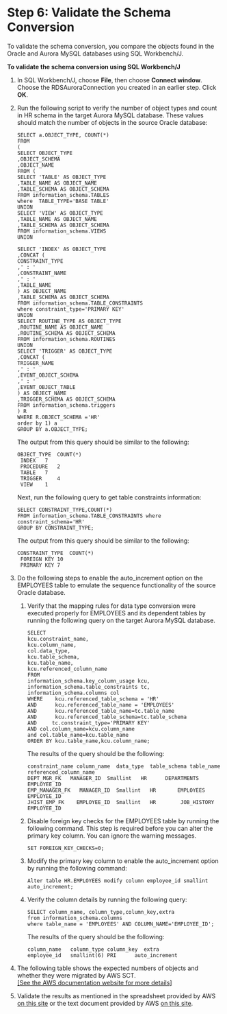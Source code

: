 # Step 6: Validate the Schema Conversion<a name="CHAP_RDSOracle2Aurora.Steps.ValidateSchemaConversion"></a>

To validate the schema conversion, you compare the objects found in the Oracle and Aurora MySQL databases using SQL Workbench/J\.

**To validate the schema conversion using SQL Workbench/J**

1. In SQL Workbench/J, choose **File**, then choose **Connect window**\. Choose the RDSAuroraConnection you created in an earlier step\. Click **OK**\.

1. Run the following script to verify the number of object types and count in HR schema in the target Aurora MySQL database\. These values should match the number of objects in the source Oracle database: 

   ```
   SELECT a.OBJECT_TYPE, COUNT(*)
   FROM
   (
   SELECT OBJECT_TYPE
   ,OBJECT_SCHEMA
   ,OBJECT_NAME
   FROM (
   SELECT 'TABLE' AS OBJECT_TYPE
   ,TABLE_NAME AS OBJECT_NAME
   ,TABLE_SCHEMA AS OBJECT_SCHEMA
   FROM information_schema.TABLES
   where  TABLE_TYPE='BASE TABLE'
   UNION
   SELECT 'VIEW' AS OBJECT_TYPE
   ,TABLE_NAME AS OBJECT_NAME
   ,TABLE_SCHEMA AS OBJECT_SCHEMA
   FROM information_schema.VIEWS
   UNION
   
   SELECT 'INDEX' AS OBJECT_TYPE
   ,CONCAT (
   CONSTRAINT_TYPE
   ,' : '
   ,CONSTRAINT_NAME
   ,' : '
   ,TABLE_NAME
   ) AS OBJECT_NAME
   ,TABLE_SCHEMA AS OBJECT_SCHEMA
   FROM information_schema.TABLE_CONSTRAINTS
   where constraint_type='PRIMARY KEY'
   UNION
   SELECT ROUTINE_TYPE AS OBJECT_TYPE
   ,ROUTINE_NAME AS OBJECT_NAME
   ,ROUTINE_SCHEMA AS OBJECT_SCHEMA
   FROM information_schema.ROUTINES
   UNION
   SELECT 'TRIGGER' AS OBJECT_TYPE
   ,CONCAT (
   TRIGGER_NAME
   ,' : '
   ,EVENT_OBJECT_SCHEMA
   ,' : '
   ,EVENT_OBJECT_TABLE
   ) AS OBJECT_NAME
   ,TRIGGER_SCHEMA AS OBJECT_SCHEMA
   FROM information_schema.triggers
   ) R
   WHERE R.OBJECT_SCHEMA ='HR'
   order by 1) a 
   GROUP BY a.OBJECT_TYPE;
   ```

   The output from this query should be similar to the following:

   ```
   OBJECT_TYPE	COUNT(*)		
   	INDEX	7		
   	PROCEDURE   2		
   	TABLE	7		
   	TRIGGER     4		
   	VIEW	1
   ```

   Next, run the following query to get table constraints information:

   ```
   SELECT CONSTRAINT_TYPE,COUNT(*) 
   FROM information_schema.TABLE_CONSTRAINTS where constraint_schema='HR' 	
   GROUP BY CONSTRAINT_TYPE;
   ```

   The output from this query should be similar to the following:

   ```
   CONSTRAINT_TYPE	COUNT(*)		
   	FOREIGN KEY	10		
   	PRIMARY KEY	7
   ```

1. Do the following steps to enable the auto\_increment option on the EMPLOYEES table to emulate the sequence functionality of the source Oracle database\.

   1. Verify that the mapping rules for data type conversion were executed properly for EMPLOYEES and its dependent tables by running the following query on the target Aurora MySQL database\.

      ```
      SELECT   
      kcu.constraint_name,
      kcu.column_name,
      col.data_type,
      kcu.table_schema,
      kcu.table_name,
      kcu.referenced_column_name
      FROM    
      information_schema.key_column_usage kcu,
      information_schema.table_constraints tc,
      information_schema.columns col
      WHERE    kcu.referenced_table_schema = 'HR'
      AND      kcu.referenced_table_name = 'EMPLOYEES'
      AND      kcu.referenced_table_name=tc.table_name
      AND      kcu.referenced_table_schema=tc.table_schema
      AND     tc.constraint_type='PRIMARY KEY'
      AND col.column_name=kcu.column_name
      and col.table_name=kcu.table_name
      ORDER BY kcu.table_name,kcu.column_name;
      ```

      The results of the query should be the following:

      ```
      constraint_name column_name  data_type  table_schema table_name  referenced_column_name
      DEPT_MGR_FK	MANAGER_ID  Smallint   HR	   DEPARTMENTS	EMPLOYEE_ID
      EMP_MANAGER_FK   MANAGER_ID  Smallint   HR	   EMPLOYEES	EMPLOYEE_ID
      JHIST_EMP_FK    EMPLOYEE_ID  Smallint   HR	    JOB_HISTORY	EMPLOYEE_ID
      ```

   1. Disable foreign key checks for the EMPLOYEES table by running the following command\. This step is required before you can alter the primary key column\. You can ignore the warning messages\.

      ```
      SET FOREIGN_KEY_CHECKS=0;
      ```

   1. Modify the primary key column to enable the auto\_increment option by running the following command:

      ```
      Alter table HR.EMPLOYEES modify column employee_id smallint auto_increment;
      ```

   1. Verify the column details by running the following query:

      ```
      SELECT column_name, column_type,column_key,extra 
      from information_schema.columns 
      where table_name = 'EMPLOYEES' AND COLUMN_NAME='EMPLOYEE_ID';
      ```

      The results of the query should be the following:

      ```
      column_name	column_type	column_key	extra
      employee_id	smallint(6)	PRI	     auto_increment
      ```

1. The following table shows the expected numbers of objects and whether they were migrated by AWS SCT\.    
[\[See the AWS documentation website for more details\]](http://docs.aws.amazon.com/dms/latest/sbs/CHAP_RDSOracle2Aurora.Steps.ValidateSchemaConversion.html)

1. Validate the results as mentioned in the spreadsheet provided by AWS [on this site](https://dms-sbs.s3.amazonaws.com/AWSDMSDemoStats.xlsx) or the text document provided by AWS [on this site](https://dms-sbs.s3.amazonaws.com/AWSDMSDemoStats.txt)\. 